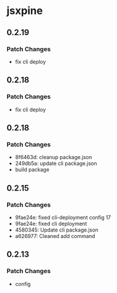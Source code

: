 # jsxpine

## 0.2.19

### Patch Changes

- fix cli deploy

## 0.2.18

### Patch Changes

- fix cli deploy

## 0.2.18

### Patch Changes

- 8f6463d: cleanup package.json
- 249db5a: update cli package.json
- build package

## 0.2.15

### Patch Changes

- 9fae24e: fixed cli-deployment config 17
- 9fae24e: fixed cli deployment
- 4580345: Update cli package.json
- a626977: Cleaned add command

## 0.2.13

### Patch Changes

- config
